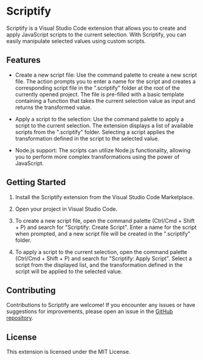 # Scriptify

Scriptify is a Visual Studio Code extension that allows you to create and apply JavaScript scripts to the current selection. With Scriptify, you can easily manipulate selected values using custom scripts.

## Features

- Create a new script file: Use the command palette to create a new script file. The action prompts you to enter a name for the script and creates a corresponding script file in the ".scriptify" folder at the root of the currently opened project. The file is pre-filled with a basic template containing a function that takes the current selection value as input and returns the transformed value.

- Apply a script to the selection: Use the command palette to apply a script to the current selection. The extension displays a list of available scripts from the ".scriptify" folder. Selecting a script applies the transformation defined in the script to the selected value.

- Node.js support: The scripts can utilize Node.js functionality, allowing you to perform more complex transformations using the power of JavaScript.

## Getting Started

1. Install the Scriptify extension from the Visual Studio Code Marketplace.

2. Open your project in Visual Studio Code.

3. To create a new script file, open the command palette (Ctrl/Cmd + Shift + P) and search for "Scriptify: Create Script". Enter a name for the script when prompted, and a new script file will be created in the ".scriptify" folder.

4. To apply a script to the current selection, open the command palette (Ctrl/Cmd + Shift + P) and search for "Scriptify: Apply Script". Select a script from the displayed list, and the transformation defined in the script will be applied to the selected value.

## Contributing

Contributions to Scriptify are welcome! If you encounter any issues or have suggestions for improvements, please open an issue in the [GitHub repository](https://github.com/imike57/scriptify/issues).

## License

This extension is licensed under the MIT License.

